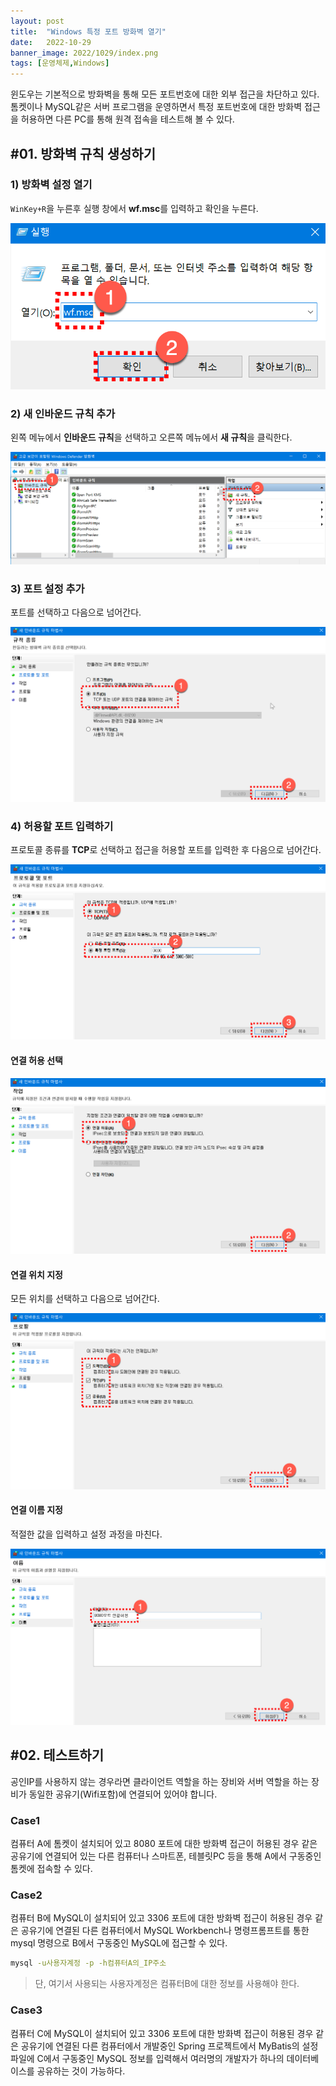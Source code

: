 ```yaml
---
layout: post
title:  "Windows 특정 포트 방화벽 열기"
date:   2022-10-29
banner_image: 2022/1029/index.png
tags: [운영체제,Windows]
---
```


윈도우는 기본적으로 방화벽을 통해 모든 포트번호에 대한 외부 접근을 차단하고 있다. 톰켓이나 MySQL같은 서버 프로그램을 운영하면서 특정 포트번호에 대한 방화벽 접근을 허용하면 다른 PC를 통해 원격 접속을 테스트해 볼 수 있다.

<!--more-->

## #01. 방화벽 규칙 생성하기

### 1) 방화벽 설정 열기

`WinKey+R`을 누른후 실행 창에서 **wf.msc**를 입력하고 확인을 누른다.

![방화벽 설정 열기](/images/posts/2022/1029/wf1.png)

### 2) 새 인바운드 규칙 추가

왼쪽 메뉴에서 **인바운드 규칙**을 선택하고 오른쪽 메뉴에서 **새 규칙**을 클릭한다.

![새 인바운드 규칙 추가](/images/posts/2022/1029/wf2.png)

### 3) 포트 설정 추가

포트를 선택하고 다음으로 넘어간다.

![포트 설정 추가](/images/posts/2022/1029/wf3.png)

### 4) 허용할 포트 입력하기

프로토콜 종류를 **TCP**로 선택하고 접근을 허용할 포트를 입력한 후 다음으로 넘어간다.

![허용할 포트 입력하기](/images/posts/2022/1029/wf4.png)

#### 연결 허용 선택

![연결 허용 선택](/images/posts/2022/1029/wf5.png)

#### 연결 위치 지정

모든 위치를 선택하고 다음으로 넘어간다.

![연결 위치 지정](/images/posts/2022/1029/wf6.png)

#### 연결 이름 지정

적절한 값을 입력하고 설정 과정을 마친다.

![연결 이름 지정](/images/posts/2022/1029/wf7.png)

## #02. 테스트하기

공인IP를 사용하지 않는 경우라면 클라이언트 역할을 하는 장비와 서버 역할을 하는 장비가 동일한 공유기(Wifi포함)에 연결되어 있어야 합니다.

### Case1

컴퓨터 A에 톰켓이 설치되어 있고 8080 포트에 대한 방화벽 접근이 허용된 경우 같은 공유기에 연결되어 있는 다른 컴퓨터나 스마트폰, 테블릿PC 등을 통해 A에서 구동중인 톰켓에 접속할 수 있다.

### Case2

컴퓨터 B에 MySQL이 설치되어 있고 3306 포트에 대한 방화벽 접근이 허용된 경우 같은 공유기에 연결된 다른 컴퓨터에서 MySQL Workbench나 명령프롬프트를 통한 mysql 명령으로 B에서 구동중인 MySQL에 접근할 수 있다.

```bash
mysql -u사용자계정 -p -h컴퓨터A의_IP주소
```

> 단, 여기서 사용되는 사용자계정은 컴퓨터B에 대한 정보를 사용해야 한다.

### Case3

컴퓨터 C에 MySQL이 설치되어 있고 3306 포트에 대한 방화벽 접근이 허용된 경우 같은 공유기에 연결된 다른 컴퓨터에서 개발중인 Spring 프로젝트에서 MyBatis의 설정 파일에 C에서 구동중인 MySQL 정보를 입력해서 여러명의 개발자가 하나의 데이터베이스를 공유하는 것이 가능하다.